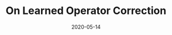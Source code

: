 ---
title: "On Learned Operator Correction"
collection: preprints
authors: 'S Lunz, A Hauptmann, T Tarvainen, CB Schönlieb, S Arridge'
date: 2020-05-14
paperurl: 'http://asHauptmann.github.io/files/2020_Lunz_preprint.pdf'
paperlink: 'https://arxiv.org/abs/2005.07069'
---
